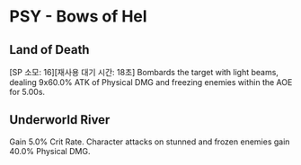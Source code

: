 # PSY - Bows of Hel

## Land of Death

[SP 소모: 16][재사용 대기 시간: 18초] Bombards the target with light beams, dealing 9x60.0% ATK of Physical DMG and freezing enemies within the AOE for 5.00s.

## Underworld River

Gain 5.0% Crit Rate. Character attacks on stunned and frozen enemies gain 40.0% Physical DMG.
